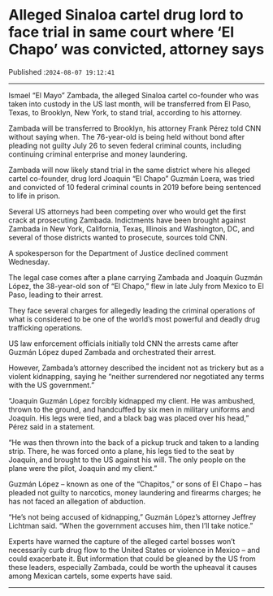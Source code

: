 # Alleged Sinaloa cartel drug lord to face trial in same court where ‘El Chapo’ was convicted, attorney says

Published :`2024-08-07 19:12:41`

---

Ismael “El Mayo” Zambada, the alleged Sinaloa cartel co-founder who was taken into custody in the US last month, will be transferred from El Paso, Texas, to Brooklyn, New York, to stand trial, according to his attorney.

Zambada will be transferred to Brooklyn, his attorney Frank Pérez told CNN without saying when. The 76-year-old is being held without bond after pleading not guilty July 26 to seven federal criminal counts, including continuing criminal enterprise and money laundering.

Zambada will now likely stand trial in the same district where his alleged cartel co-founder, drug lord Joaquin “El Chapo” Guzmán Loera, was tried and convicted of 10 federal criminal counts in 2019 before being sentenced to life in prison.

Several US attorneys had been competing over who would get the first crack at prosecuting Zambada. Indictments have been brought against Zambada in New York, California, Texas, Illinois and Washington, DC, and several of those districts wanted to prosecute, sources told CNN.

A spokesperson for the Department of Justice declined comment Wednesday.

The legal case comes after a plane carrying Zambada and Joaquín Guzmán López, the 38-year-old son of “El Chapo,” flew in late July from Mexico to El Paso, leading to their arrest.

They face several charges for allegedly leading the criminal operations of what is considered to be one of the world’s most powerful and deadly drug trafficking operations.

US law enforcement officials initially told CNN the arrests came after Guzmán López duped Zambada and orchestrated their arrest.

However, Zambada’s attorney described the incident not as trickery but as a violent kidnapping, saying he “neither surrendered nor negotiated any terms with the US government.”

“Joaquín Guzmán López forcibly kidnapped my client. He was ambushed, thrown to the ground, and handcuffed by six men in military uniforms and Joaquín. His legs were tied, and a black bag was placed over his head,” Pérez said in a statement.

“He was then thrown into the back of a pickup truck and taken to a landing strip. There, he was forced onto a plane, his legs tied to the seat by Joaquín, and brought to the US against his will. The only people on the plane were the pilot, Joaquín and my client.”

Guzmán López – known as one of the “Chapitos,” or sons of El Chapo – has pleaded not guilty to narcotics, money laundering and firearms charges; he has not faced an allegation of abduction.

“He’s not being accused of kidnapping,” Guzmán López’s attorney Jeffrey Lichtman said. “When the government accuses him, then I’ll take notice.”

Experts have warned the capture of the alleged cartel bosses won’t necessarily curb drug flow to the United States or violence in Mexico – and could exacerbate it. But information that could be gleaned by the US from these leaders, especially Zambada, could be worth the upheaval it causes among Mexican cartels, some experts have said.

---

